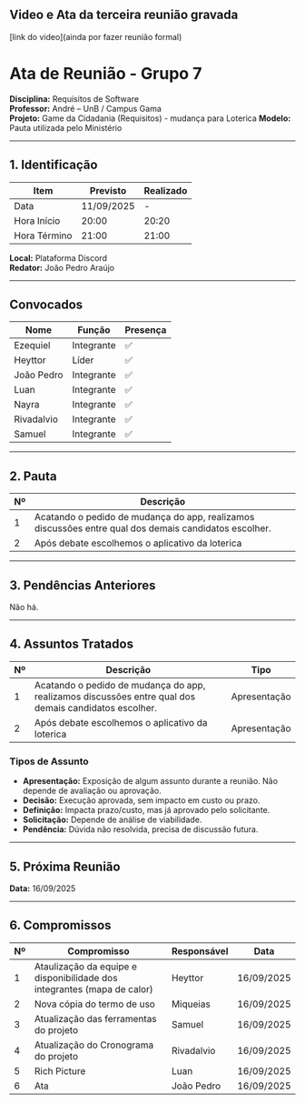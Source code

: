 ## Video e Ata da terceira reunião gravada ##


[link do video](ainda por fazer reunião formal)

# Ata de Reunião - Grupo 7

**Disciplina:** Requisitos de Software  
**Professor:** André – UnB / Campus Gama  
**Projeto:** Game da Cidadania (Requisitos)  - mudança para Loterica
**Modelo:** Pauta utilizada pelo Ministério  

---

## 1. Identificação

| Item        | Previsto | Realizado |
|-------------|----------|-----------|
| Data        | 11/09/2025 | - |
| Hora Início | 20:00   | 20:20 |
| Hora Término| 21:00   | 21:00 |

**Local:** Plataforma Discord  
**Redator:** João Pedro Araújo  

---

## Convocados

| Nome       | Função    | Presença |
|------------|-----------|----------|
| Ezequiel   | Integrante | ✅ |
| Heyttor    | Líder      | ✅ |
| João Pedro | Integrante | ✅ |
| Luan       | Integrante | ✅ |
| Nayra      | Integrante | ✅ |
| Rivadalvio | Integrante | ✅ |
| Samuel     | Integrante | ✅ |

---

## 2. Pauta

| Nº | Descrição                          |
|----|------------------------------------|
| 1  | Acatando o pedido de mudança do app, realizamos discussões entre qual dos demais candidatos escolher. |
| 2  | Após debate escolhemos o aplicativo da loterica|


---

## 3. Pendências Anteriores

Não há.

---

## 4. Assuntos Tratados

| Nº | Descrição                          | Tipo |
|----|------------------------------------|------|
| 1  | Acatando o pedido de mudança do app, realizamos discussões entre qual dos demais candidatos escolher.  | Apresentação |
| 2  | Após debate escolhemos o aplicativo da loterica | Apresentação |


### Tipos de Assunto
- **Apresentação:** Exposição de algum assunto durante a reunião. Não depende de avaliação ou aprovação.  
- **Decisão:** Execução aprovada, sem impacto em custo ou prazo.  
- **Definição:** Impacta prazo/custo, mas já aprovado pelo solicitante.  
- **Solicitação:** Depende de análise de viabilidade.  
- **Pendência:** Dúvida não resolvida, precisa de discussão futura.  

---

## 5. Próxima Reunião

**Data:** 16/09/2025  

---

## 6. Compromissos

| Nº | Compromisso                          | Responsável    | Data       |
|----|--------------------------------------|----------------|------------|
| 1  | Ataulização da equipe e disponibilidade dos integrantes (mapa de calor) | Heyttor     | 16/09/2025 |
| 2  | Nova cópia do termo de uso                | Miqueias          | 16/09/2025 |
| 3  | Atualização das ferramentas do projeto               | Samuel   | 16/09/2025 |
| 4  | Atualização do Cronograma do projeto | Rivadalvio | 16/09/2025 |
| 5  | Rich Picture                         | Luan       | 16/09/2025 |
| 6  | Ata                                  | João Pedro     | 16/09/2025 |
